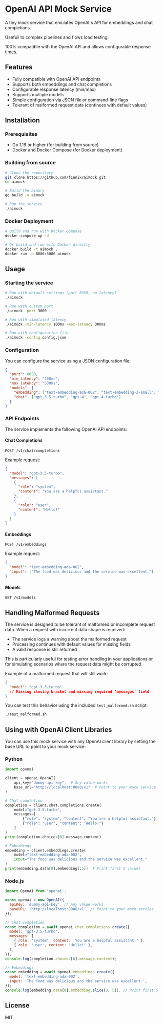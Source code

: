 # OpenAI API Mock Service

A tiny mock service that emulates OpenAI's API for embeddings and chat completions. 

Usefull to complex pipelines and flows load testing.

100% compatible with the OpenAI API and allows configurable response times.

## Features

- Fully compatible with OpenAI API endpoints
- Supports both embeddings and chat completions
- Configurable response latency (min/max)
- Supports multiple models
- Simple configuration via JSON file or command-line flags
- Tolerant of malformed request data (continues with default values)

## Installation

### Prerequisites

- Go 1.16 or higher (for building from source)
- Docker and Docker Compose (for Docker deployment)

### Building from source

```bash
# Clone the repository
git clone https://github.com/f1nnix/aimock.git
cd aimock

# Build the binary
go build -o aimock

# Run the service
./aimock
```

### Docker Deployment

```bash
# Build and run with Docker Compose
docker-compose up -d

# Or build and run with Docker directly
docker build -t aimock .
docker run -p 8080:8080 aimock
```

## Usage

### Starting the service

```bash
# Run with default settings (port 8080, no latency)
./aimock

# Run with custom port
./aimock -port 3000

# Run with simulated latency
./aimock -min-latency 100ms -max-latency 300ms

# Run with configuration file
./aimock -config config.json
```

### Configuration

You can configure the service using a JSON configuration file:

```json
{
  "port": 8080,
  "min_latency": "200ms",
  "max_latency": "500ms",
  "models": {
    "embedding": ["text-embedding-ada-002", "text-embedding-3-small", "text-embedding-3-large"],
    "chat": ["gpt-3.5-turbo", "gpt-4", "gpt-4-turbo"]
  }
}
```

### API Endpoints

The service implements the following OpenAI API endpoints:

#### Chat Completions

```
POST /v1/chat/completions
```

Example request:

```json
{
  "model": "gpt-3.5-turbo",
  "messages": [
    {
      "role": "system",
      "content": "You are a helpful assistant."
    },
    {
      "role": "user",
      "content": "Hello!"
    }
  ]
}
```

#### Embeddings

```
POST /v1/embeddings
```

Example request:

```json
{
  "model": "text-embedding-ada-002",
  "input": ["The food was delicious and the service was excellent."]
}
```

#### Models

```
GET /v1/models
```

## Handling Malformed Requests

The service is designed to be tolerant of malformed or incomplete request data. When a request with incorrect data shape is received:

- The service logs a warning about the malformed request
- Processing continues with default values for missing fields
- A valid response is still returned

This is particularly useful for testing error handling in your applications or for simulating scenarios where the request data might be corrupted.

Example of a malformed request that will still work:
```json
{
  "model": "gpt-3.5-turbo"
  // Missing closing bracket and missing required 'messages' field
}
```

You can test this behavior using the included `test_malformed.sh` script:
```bash
./test_malformed.sh
```

## Using with OpenAI Client Libraries

You can use this mock service with any OpenAI client library by setting the base URL to point to your mock service:

### Python

```python
import openai

client = openai.OpenAI(
    api_key="dummy-api-key",  # Any value works
    base_url="http://localhost:8080/v1"  # Point to your mock service
)

# Chat completion
completion = client.chat.completions.create(
    model="gpt-3.5-turbo",
    messages=[
        {"role": "system", "content": "You are a helpful assistant."},
        {"role": "user", "content": "Hello!"}
    ]
)
print(completion.choices[0].message.content)

# Embeddings
embedding = client.embeddings.create(
    model="text-embedding-ada-002",
    input="The food was delicious and the service was excellent."
)
print(embedding.data[0].embedding[:5])  # Print first 5 values
```

### Node.js

```javascript
import OpenAI from 'openai';

const openai = new OpenAI({
  apiKey: 'dummy-api-key', // Any value works
  baseURL: 'http://localhost:8080/v1', // Point to your mock service
});

// Chat completion
const completion = await openai.chat.completions.create({
  model: 'gpt-3.5-turbo',
  messages: [
    { role: 'system', content: 'You are a helpful assistant.' },
    { role: 'user', content: 'Hello!' },
  ],
});
console.log(completion.choices[0].message.content);

// Embeddings
const embedding = await openai.embeddings.create({
  model: 'text-embedding-ada-002',
  input: 'The food was delicious and the service was excellent.',
});
console.log(embedding.data[0].embedding.slice(0, 5)); // Print first 5 values
```

## License

MIT
